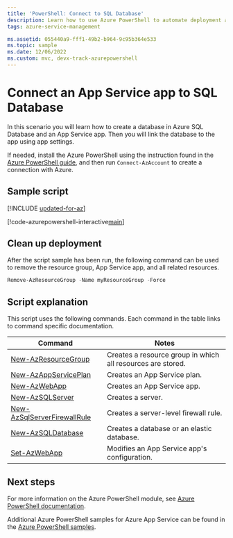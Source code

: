 ```yaml
---
title: 'PowerShell: Connect to SQL Database'
description: Learn how to use Azure PowerShell to automate deployment and management of App Service. This sample shows how to connect an app to a SQL Database.
tags: azure-service-management

ms.assetid: 055440a9-fff1-49b2-b964-9c95b364e533
ms.topic: sample
ms.date: 12/06/2022
ms.custom: mvc, devx-track-azurepowershell
---
```


# Connect an App Service app to SQL Database

In this scenario you will learn how to create a database in Azure SQL Database and an App Service app. Then you will link the database to the app using app settings.

If needed, install the Azure PowerShell using the instruction found in the [Azure PowerShell guide](/powershell/azure/), and then run `Connect-AzAccount` to create a connection with Azure.

## Sample script

[!INCLUDE [updated-for-az](~/reusable-content/ce-skilling/azure/includes/updated-for-az.md)]

[!code-azurepowershell-interactive[main](../../../powershell_scripts/app-service/connect-to-sql/connect-to-sql.ps1?highlight=13 "Connect an app to SQL Database")]

## Clean up deployment 

After the script sample has been run, the following command can be used to remove the resource group, App Service app, and all related resources.

```powershell
Remove-AzResourceGroup -Name myResourceGroup -Force
```

## Script explanation

This script uses the following commands. Each command in the table links to command specific documentation.

| Command | Notes |
|---|---|
| [New-AzResourceGroup](/powershell/module/az.resources/new-azresourcegroup) | Creates a resource group in which all resources are stored. |
| [New-AzAppServicePlan](/powershell/module/az.websites/new-azappserviceplan) | Creates an App Service plan. |
| [New-AzWebApp](/powershell/module/az.websites/new-azwebapp) | Creates an App Service app. |
| [New-AzSQLServer](/powershell/module/az.sql/new-azsqlserver) | Creates a  server. |
| [New-AzSqlServerFirewallRule](/powershell/module/az.sql/new-azsqlserverfirewallrule) | Creates a server-level firewall rule. |
| [New-AzSQLDatabase](/powershell/module/az.sql/new-azsqldatabase) | Creates a database or an elastic database. |
| [Set-AzWebApp](/powershell/module/az.websites/set-azwebapp) | Modifies an App Service app's configuration. |

## Next steps

For more information on the Azure PowerShell module, see [Azure PowerShell documentation](/powershell/azure/).

Additional Azure PowerShell samples for Azure App Service can be found in the [Azure PowerShell samples](../samples-powershell.md).

